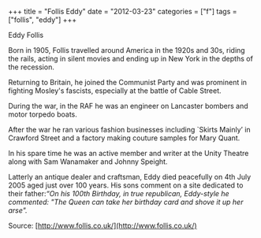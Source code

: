 +++
title = "Follis Eddy"
date = "2012-03-23"
categories = ["f"]
tags = ["follis", "eddy"]
+++

Eddy Follis

Born in 1905, Follis travelled around America in the 1920s and 30s, riding the rails, acting in silent movies and ending up in New York in the depths of the recession. 

Returning to Britain, he joined the Communist Party and was prominent in fighting Mosley's fascists, especially at the battle of Cable Street.

During the war, in the RAF he was an engineer on Lancaster bombers and motor torpedo boats.

After the war he ran various fashion businesses including \`Skirts Mainly’ in Crawford Street and a factory making couture samples for Mary Quant.

In his spare time he was an active member and writer at the Unity Theatre along with Sam Wanamaker and Johnny Speight.

Latterly an antique dealer and craftsman, Eddy died peacefully on 4th July 2005 aged just over 100 years. His sons comment on a site dedicated to their father:_“On his 100th Birthday, in true republican, Eddy-style he commented: "The Queen can take her birthday card and shove it up her arse"._

Source: [http://www.follis.co.uk/](http://www.follis.co.uk/)
